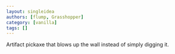 ```yaml
---
layout: singleidea
authors: [flump, Grasshopper]
category: [vanilla]
tags: []
---
```

Artifact pickaxe that blows up the wall instead of simply digging it.
